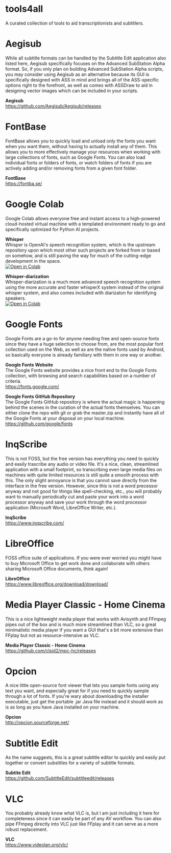 # tools4all
A curated collection of tools to aid transcriptionists and subtitlers.

# Aegisub
While all subtitle formats can be handled by the Subtitle Edit application also listed here, Aegisub specifically focuses on the Advanced SubStation Alpha format. So, if you only plan on building Advanced SubStation Alpha scripts, you may consider using Aegisub as an alternative because its GUI is specifically designed with ASS in mind and brings all of the ASS-specific options right to the forefront, as well as comes with ASSDraw to aid in designing vector images which can be included in your scripts.

**Aegisub**  
https://github.com/Aegisub/Aegisub/releases

# FontBase
FontBase allows you to quickly load and unload only the fonts you want when you want them, without having to actually install any of them. This allows you to more effectively manage your resources when working with large collections of fonts, such as Google Fonts. You can also load individual fonts or folders of fonts, or watch folders of fonts if you are actively adding and/or removing fonts from a given font folder.

**FontBase**  
https://fontba.se/

# Google Colab
Google Colab allows everyone free and instant access to a high-powered cloud-hosted virtual machine with a templated environment ready to go and specifically optimized for Python AI projects.

**Whisper**  
Whisper is OpenAI's speech recognition system, which is the upstream repository upon which most other such projects are forked from or based on somehow, and is still paving the way for much of the cutting-edge development in the space.  
[![Open in Colab](https://colab.research.google.com/assets/colab-badge.svg)](https://colab.research.google.com/github/Transcripts4All/tools4all/blob/main/whisper.ipynb)

**Whisper-diarization**  
Whisper-diarization is a much more advanced speech recognition system using the more accurate and faster whisperX system instead of the original whisper system, and also comes included with diarizaton for identifying speakers.  
[![Open in Colab](https://colab.research.google.com/assets/colab-badge.svg)](https://colab.research.google.com/github/Transcripts4All/tools4all/blob/main/whisper-diarization.ipynb)

# Google Fonts
Google Fonts are a go-to for anyone needing free and open-source fonts since they have a huge selection to choose from, are the most popular font collection used on the Web, as well as are the native fonts used by Android, so basically everyone is already familiary with them in one way or another.

**Google Fonts Website**  
The Google Fonts website provides a nice front end to the Google Fonts collection, with browsing and search capabilities based on a number of criteria.  
https://fonts.google.com/

**Google Fonts GitHub Repository**  
The Google Fonts GitHub repository is where the actual magic is happening behind the scenes in the curation of the actual fonts themselves. You can either clone the repo with git or grab the master.zip and instantly have all of the Google Fonts at your disposal on your local machine.  
https://github.com/google/fonts

# InqScribe
This is not FOSS, but the free version has everything you need to quickly and easily trascribe any audio or video file. It's a nice, clean, streamlined application with a small footprint, so transcribing even large media files on machines with quite limited resources is still quite a smooth process with this. The only slight annoyance is that you cannot save directly from the interface in the free version. However, since this is not a word precessor anyway and not good for things like spell-checking, etc., you will probably want to manually periodically cut and paste your work into a word processor anyway and save your work through the word processor application (Microsoft Word, LibreOffice Writer, etc.).

**InqScribe**  
https://www.inqscribe.com/

# LibreOffice
FOSS office suite of applications. If you were ever worried you might have to buy Microsoft Office to get work done and collaborate with others sharing Microsoft Office documents, think again!

**LibreOffice**  
https://www.libreoffice.org/download/download/

# Media Player Classic - Home Cinema
This is a nice lightweight media player that works with Avisynth and FFmpeg pipes out of the box and is much more streamlined than VLC, so a great minimalistic media player if you want a GUI that's a bit more extensive than FFplay but not as resource-intensive as VLC.

**Media Player Classic - Home Cinema**  
https://github.com/clsid2/mpc-hc/releases

# Opcion
A nice little open-source font viewer that lets you sample fonts using any text you want, and especially great for if you need to quickly sample through a lot of fonts. If you're wary about downloading the installer executable, just get the portable .jar Java file instead and it should work as is as long as you have Java installed on your machine.

**Opcion**  
http://opcion.sourceforge.net/

# Subtitle Edit
As the name suggests, this is a great subtitle editor to quickly and easily put together or convert substitles for a variety of subtitle formats.

**Subtite Edit**  
https://github.com/SubtitleEdit/subtitleedit/releases

# VLC
You probably already know what VLC is, but I am just including it here for completeness since it can easily be part of any AV workflow. You can also pipe FFmpeg directly into VLC just like FFplay and it can serve as a more robust replacement.

**VLC**  
https://www.videolan.org/vlc/
